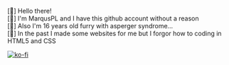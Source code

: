 [👋] Hello there! </br>
[🐾] I'm MarqusPL and I have this github account without a reason </br>
[🧩] Also I'm 16 years old furry with asperger syndrome... </br>
[📅] In the past I made some websites for me but I forgor how to coding in HTML5 and CSS </br>

[![ko-fi](https://ko-fi.com/img/githubbutton_sm.svg)](https://ko-fi.com/K3K2NLXPB)
